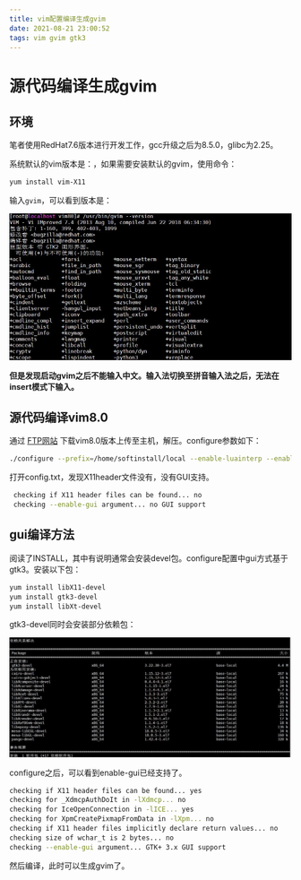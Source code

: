 ```yaml
---
title: vim配置编译生成gvim
date: 2021-08-21 23:00:52
tags: vim gvim gtk3
---
```


# 源代码编译生成gvim

## 环境

笔者使用RedHat7.6版本进行开发工作，gcc升级之后为8.5.0，glibc为2.25。

系统默认的vim版本是：，如果需要安装默认的gvim，使用命令：

```bash
yum install vim-X11
```

输入```gvim```，可以看到版本是：

![默认gvim版本](/img/gvim-compile/默认gvim版本.jpg)

**但是发现启动gvim之后不能输入中文。输入法切换至拼音输入法之后，无法在insert模式下输入。**



## 源代码编译vim8.0

通过 [FTP网站](https://ftp.nluug.nl/pub/vim/unix/) 下载vim8.0版本上传至主机，解压。configure参数如下：

```bash
./configure --prefix=/home/softinstall/local --enable-luainterp --enable-cscope --with-x --enable-gui=gtk3  --with-features=huge --enable-xim  --enable-multibyte >config.txt
```

打开config.txt，发现X11header文件没有，没有GUI支持。

```bash
 checking if X11 header files can be found... no
 checking --enable-gui argument... no GUI support
```



## gui编译方法

阅读了INSTALL，其中有说明通常会安装devel包。configure配置中gui方式基于gtk3。安装以下包：

```bash
yum install libX11-devel
yum install gtk3-devel
yum install libXt-devel
```

gtk3-devel同时会安装部分依赖包：

![gtk3安装](/img/gvim-compile/gtk3安装.jpg)

configure之后，可以看到enable-gui已经支持了。

```bash
checking if X11 header files can be found... yes
checking for _XdmcpAuthDoIt in -lXdmcp... no
checking for IceOpenConnection in -lICE... yes
checking for XpmCreatePixmapFromData in -lXpm... no
checking if X11 header files implicitly declare return values... no
checking size of wchar_t is 2 bytes... no
checking --enable-gui argument... GTK+ 3.x GUI support
```

然后编译，此时可以生成gvim了。
